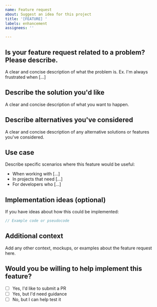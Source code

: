 ```yaml
---
name: Feature request
about: Suggest an idea for this project
title: '[FEATURE] '
labels: enhancement
assignees: ''

---
```


## Is your feature request related to a problem? Please describe.
A clear and concise description of what the problem is. Ex. I'm always frustrated when [...]

## Describe the solution you'd like
A clear and concise description of what you want to happen.

## Describe alternatives you've considered
A clear and concise description of any alternative solutions or features you've considered.

## Use case
Describe specific scenarios where this feature would be useful:
- When working with [...]
- In projects that need [...]
- For developers who [...]

## Implementation ideas (optional)
If you have ideas about how this could be implemented:
```typescript
// Example code or pseudocode
```

## Additional context
Add any other context, mockups, or examples about the feature request here.

## Would you be willing to help implement this feature?
- [ ] Yes, I'd like to submit a PR
- [ ] Yes, but I'd need guidance
- [ ] No, but I can help test it